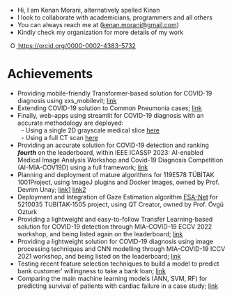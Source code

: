 * Hi, I am Kenan Morani, alternatively spelled Kinan
* I look to collaborate with academicians, programmers and all others
* You can always reach me at (kenan.morani@gmail.com)
* Kindly check my organization for more details of my work  

<a
    id="cy-effective-orcid-url"
    class="underline"
     href="https://orcid.org/0000-0002-4383-5732"
     target="orcid.widget"
     rel="me noopener noreferrer"
     style="vertical-align: top">
     <img
        src="https://orcid.org/sites/default/files/images/orcid_16x16.png"
        style="width: 1em; margin-inline-start: 0.5em"
        alt="ORCID iD icon"/>
      https://orcid.org/0000-0002-4383-5732
    </a>  

# Achievements
* Providing mobile-friendly Transformer-based solution for COVID-19 diagnosis using xxs_mobilevit; [link](https://github.com/IDU-CVLab/COV19D_4th)
* Extending COVID-19 solution to Common Pneumonia cases; [link](https://github.com/IDU-CVLab/Pneumonia-Detection)
* Finally, web-apps using streamlit for COVID-19 diagnosis with an accurate methodology are deployed: <br/> 
&nbsp; - Using a single 2D grayscale medical slice [here](https://kenanmorani-covid-19deployment-pipeline-app-82q4v6.streamlit.app/)   
&nbsp; - Using a full CT scan [here](https://kenanmorani-covid-19deployment-patient-level-predictions-d37izn.streamlit.app/)
* Providing an accurate solution for COVID-19 detection and ranking ***fourth*** on the leaderboard, within IEEE ICASSP 2023: AI-enabled Medical Image Analysis Workshop and Covid-19 Diagnosis Competition (AI-MIA-COV19D) using a full framework; [link](https://github.com/IDU-CVLab/COV19D_3rd)
* Planning and deployment of mature algorithms for 119E578 TÜBİTAK 1001Project, using ImageJ plugins and Docker Images, owned by Prof. Devrim Unay; [link1](https://github.com/IDU-CVLab/NST_for_Gen) [link2](https://github.com/IDU-CVLab/Distortion-Detection)  
* Deployment and Integration of Gaze Estimation algorithm [FSA-Net](https://github.com/kenanmorani/FSA-Net) for 5210035 TUBITAK-1505 project, using QT Creator, owned by Prof. Övgü Ozturk
* Providing a lightweight and easy-to-follow Transfer Learning-based solution for COVID-19 detection through MIA-COVID-19 ECCV 2022 workshop, and being listed again on the leaderboard; [link](https://github.com/IDU-CVLab/COV19D_2nd)
* Providing a lightweight solution for COVID-19 diagnosis using image processing techniques and CNN modelling through MIA-COVID-19 ICCV 2021 workshop, and being listed on the leaderboard; [link](https://github.com/IDU-CVLab/COV19D)
* Testing recent feature selection techniques to build a model to predict bank customer' willingness to take a bank loan; [link](https://github.com/kenanmorani/Machine_Learning_idu)
* Comparing the main machine learning models (ANN, SVM, RF) for predicting survival of patients with cardiac failure in a case study; [link](https://github.com/kenanmorani/Machine_Learning_idu)
